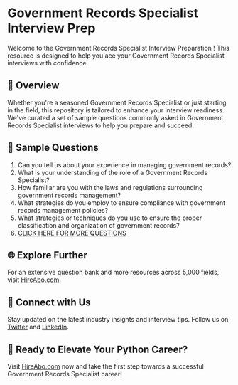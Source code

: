 # Government Records Specialist Interview Prep

Welcome to the Government Records Specialist Interview Preparation ! This resource is designed to help you ace your Government Records Specialist interviews with confidence.

## 🚀 Overview

Whether you're a seasoned Government Records Specialist or just starting in the field, this repository is tailored to enhance your interview readiness. We've curated a set of sample questions commonly asked in Government Records Specialist interviews to help you prepare and succeed.

## 📝 Sample Questions

1. Can you tell us about your experience in managing government records?
2. What is your understanding of the role of a Government Records Specialist?
3. How familiar are you with the laws and regulations surrounding government records management?
4. What strategies do you employ to ensure compliance with government records management policies?
5. What strategies or techniques do you use to ensure the proper classification and organization of government records?
6. [CLICK HERE FOR MORE QUESTIONS](https://hireabo.com/job/18_3_33/Government%20Records%20Specialist)

## 🌐 Explore Further

For an extensive question bank and more resources across 5,000 fields, visit [HireAbo.com](https://www.hireabo.com).

## 📱 Connect with Us

Stay updated on the latest industry insights and interview tips. Follow us on [Twitter](https://twitter.com/hireabo) and [LinkedIn](https://www.linkedin.com/in/hire-abo-3609972a8/).

## 🚀 Ready to Elevate Your Python Career?

Visit [HireAbo.com](https://www.hireabo.com) now and take the first step towards a successful Government Records Specialist career!